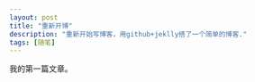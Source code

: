 ```yaml
---
layout: post
title: "重新开博"
description: "重新开始写博客，用github+jeklly搭了一个简单的博客."
tags: [随笔]
---
```

我的第一篇文章。